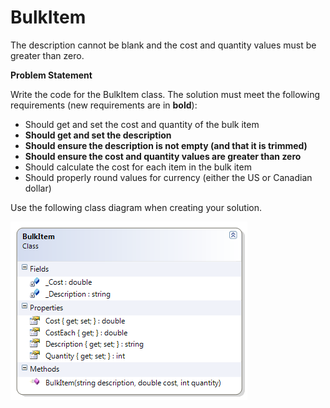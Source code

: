 ---
---
# BulkItem

The description cannot be blank and the cost and quantity values must be greater than zero.

**Problem Statement**

Write the code for the BulkItem class. The solution must meet the following requirements (new requirements are in **bold**):

* Should get and set the cost and quantity of the bulk item
* **Should get and set the description**
* **Should ensure the description is not empty (and that it is trimmed)**
* **Should ensure the cost and quantity values are greater than zero**
* Should calculate the cost for each item in the bulk item
* Should properly round values for currency (either the US or Canadian dollar)

Use the following class diagram when creating your solution.
 
![](G-BulkItem.png)
